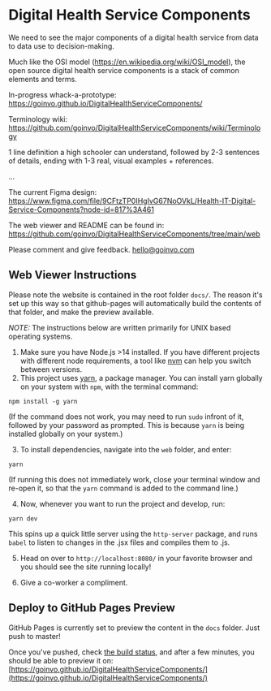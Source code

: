 # Digital Health Service Components

We need to see the major components of a digital health service from data to data use to decision-making.

Much like the OSI model (https://en.wikipedia.org/wiki/OSI_model), the open source digital health service components is a stack of common elements and terms.

In-progress whack-a-prototype:
https://goinvo.github.io/DigitalHealthServiceComponents/

Terminology wiki:
https://github.com/goinvo/DigitalHealthServiceComponents/wiki/Terminology

1 line definition a high schooler can understand, followed by 2-3 sentences of details, ending with 1-3 real, visual examples + references.

...

The current Figma design:
https://www.figma.com/file/9CFtzTP0IHgIvG67NoOVkL/Health-IT-Digital-Service-Components?node-id=817%3A461

The web viewer and README can be found in:
https://github.com/goinvo/DigitalHealthServiceComponents/tree/main/web

Please comment and give feedback.
hello@goinvo.com

## Web Viewer Instructions

Please note the website is contained in the root folder `docs/`. The reason it's set up this way so that github-pages will automatically build the contents of that folder, and make the preview available.

_NOTE:_ The instructions below are written primarily for UNIX based operating systems.

1. Make sure you have Node.js >14 installed. If you have different projects with different node requirements, a tool like [nvm](https://github.com/nvm-sh/nvm) can help you switch between versions.
2. This project uses [yarn](https://yarnpkg.com/), a package manager. You can install yarn globally on your system with `npm`, with the terminal command:

```
npm install -g yarn
```

(If the command does not work, you may need to run `sudo` infront of it, followed by your password as prompted. This is because `yarn` is being installed globally on your system.)

3. To install dependencies, navigate into the `web` folder, and enter:

```
yarn
```

(If running this does not immediately work, close your terminal window and re-open it, so that the `yarn` command is added to the command line.)

4. Now, whenever you want to run the project and develop, run:

```
yarn dev
```

This spins up a quick little server using the `http-server` package, and runs `babel` to listen to changes in the .jsx files and compiles them to .js.

5. Head on over to `http://localhost:8080/` in your favorite browser and you should see the site running locally!

6. Give a co-worker a compliment.

## Deploy to GitHub Pages Preview

GitHub Pages is currently set to preview the content in the `docs` folder. Just push to master!

Once you've pushed, check [the build status](https://github.com/goinvo/DigitalHealthServiceComponents/actions), and after a few minutes, you should be able to preview it on:
[https://goinvo.github.io/DigitalHealthServiceComponents/](https://goinvo.github.io/DigitalHealthServiceComponents/)
